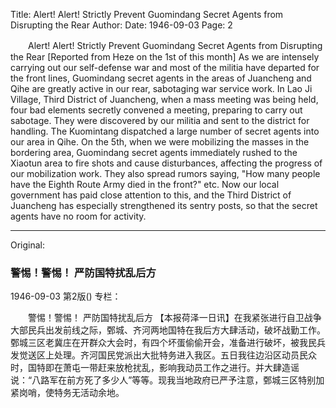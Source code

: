 Title: Alert! Alert! Strictly Prevent Guomindang Secret Agents from Disrupting the Rear
Author:
Date: 1946-09-03
Page: 2

　　Alert! Alert!
    Strictly Prevent Guomindang Secret Agents from Disrupting the Rear
    [Reported from Heze on the 1st of this month] As we are intensely carrying out our self-defense war and most of the militia have departed for the front lines, Guomindang secret agents in the areas of Juancheng and Qihe are greatly active in our rear, sabotaging war service work. In Lao Ji Village, Third District of Juancheng, when a mass meeting was being held, four bad elements secretly convened a meeting, preparing to carry out sabotage. They were discovered by our militia and sent to the district for handling. The Kuomintang dispatched a large number of secret agents into our area in Qihe. On the 5th, when we were mobilizing the masses in the bordering area, Guomindang secret agents immediately rushed to the Xiaotun area to fire shots and cause disturbances, affecting the progress of our mobilization work. They also spread rumors saying, "How many people have the Eighth Route Army died in the front?" etc. Now our local government has paid close attention to this, and the Third District of Juancheng has especially strengthened its sentry posts, so that the secret agents have no room for activity.



<hr /> 

Original: 


### 警惕！警惕！  严防国特扰乱后方

1946-09-03
第2版()
专栏：

　　警惕！警惕！
    严防国特扰乱后方
    【本报荷泽一日讯】在我紧张进行自卫战争大部民兵出发前线之际，鄄城、齐河两地国特在我后方大肆活动，破坏战勤工作。鄄城三区老冀庄在开群众大会时，有四个坏蛋偷偷开会，准备进行破坏，被我民兵发觉送区上处理。齐河国民党派出大批特务进入我区。五日我往边沿区动员民众时，国特即在萧屯一带赶来放枪扰乱，影响我动员工作之进行。并大肆造谣说：“八路军在前方死了多少人”等等。现我当地政府已严予注意，鄄城三区特别加紧岗哨，使特务无活动余地。
